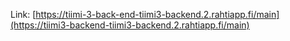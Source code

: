 Link: [https://tiimi-3-back-end-tiimi3-backend.2.rahtiapp.fi/main](https://tiimi3-backend-tiimi3-backend.2.rahtiapp.fi/main)
